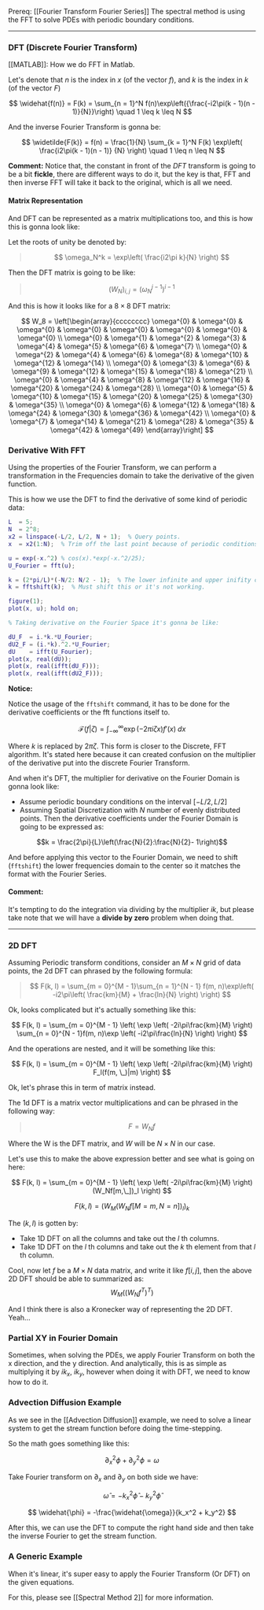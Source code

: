 Prereq: [[Fourier Transform Fourier Series]]
The spectral method is using the FFT to solve PDEs with periodic boundary conditions. 

---

### DFT (Discrete Fourier Transform)

[[MATLAB]]: How we do FFT in Matlab. 

Let's denote that $n$ is the index in $x$ (of the vector $f$), and $k$ is the index in $k$ (of the vector $F$)

$$
\widehat{f(n)} = F(k) = 
\sum_{n = 1}^N f(n)\exp\left({\frac{-i2\pi(k - 1)(n - 1)}{N}}\right) \quad 1 \leq k \leq N
$$

And the inverse Fourier Transform is gonna be: 

$$
\widetilde{F(k)} = f(n) = \frac{1}{N}
\sum_{k = 1}^N F(k) \exp\left( 
	\frac{i2\pi(k - 1)(n - 1)}
	{N}
\right) \quad 1 \leq n \leq N
$$

**Comment:**
Notice that, the constant in front of the $DFT$ transform is going to be a bit **fickle**, there are different ways to do it, but the key is that, FFT and then inverse FFT will take it back to the original, which is all we need. 

#### Matrix Representation

And DFT can be represented as a matrix multiplications too, and this is how this is gonna look like: 

Let the roots of unity be denoted by: 

> $$
> \omega_N^k = \exp\left(
\frac{i2\pi k}{N}
\right)
> $$

Then the DFT matrix is going to be like: 

> $$
> (W_N)_{i, j} = (\omega_N^{j - 1})^{i - 1}
> $$

And this is how it looks like for a $8\times 8$ DFT matrix: 

$$
W_8 = 
\left[\begin{array}{cccccccc}
\omega^{0} & \omega^{0} & \omega^{0} & \omega^{0} & \omega^{0} & \omega^{0} & \omega^{0} & \omega^{0} \\
\omega^{0} & \omega^{1} & \omega^{2} & \omega^{3} & \omega^{4} & \omega^{5} & \omega^{6} & \omega^{7} \\
\omega^{0} & \omega^{2} & \omega^{4} & \omega^{6} & \omega^{8} & \omega^{10} & \omega^{12} & \omega^{14} \\
\omega^{0} & \omega^{3} & \omega^{6} & \omega^{9} & \omega^{12} & \omega^{15} & \omega^{18} & \omega^{21} \\
\omega^{0} & \omega^{4} & \omega^{8} & \omega^{12} & \omega^{16} & \omega^{20} & \omega^{24} & \omega^{28} \\
\omega^{0} & \omega^{5} & \omega^{10} & \omega^{15} & \omega^{20} & \omega^{25} & \omega^{30} & \omega^{35} \\
\omega^{0} & \omega^{6} & \omega^{12} & \omega^{18} & \omega^{24} & \omega^{30} & \omega^{36} & \omega^{42} \\
\omega^{0} & \omega^{7} & \omega^{14} & \omega^{21} & \omega^{28} & \omega^{35} & \omega^{42} & \omega^{49}
\end{array}\right]
$$

### Derivative With FFT
Using the properties of the Fourier Transform, we can perform a transformation in the Frequencies domain to take the derivative of the given function. 

This is how we use the DFT to find the derivative of some kind of periodic data: 

```matlab
L  = 5;
N  = 2^8;
x2 = linspace(-L/2, L/2, N + 1);  % Query points. 
x  = x2(1:N);  % Trim off the last point because of periodic conditions. 

u = exp(-x.^2) % cos(x).*exp(-x.^2/25);
U_Fourier = fft(u);

k = (2*pi/L)*(-N/2: N/2 - 1);  % The lower infinite and upper inifity on the fourier transform. 
k = fftshift(k);  % Must shift this or it's not working. 

figure(1);
plot(x, u); hold on;

% Taking derivative on the Fourier Space it's gonna be like: 

dU_F  = i.*k.*U_Fourier;
dU2_F = (i.*k).^2.*U_Fourier;
dU    = ifft(U_Fourier);
plot(x, real(dU));
plot(x, real(ifft(dU_F)));
plot(x, real(ifft(dU2_F)));


```

**Notice:** 

Notice the usage of the `fftshift` command, it has to be done for the derivative coefficients or the fft functions itself to. 

$$
\mathcal{F}(f|\zeta) = 
\int_{-\infty}^{\infty} 
\exp\left(
	-2\pi i \zeta x
\right)f'(x)\; dx
$$

Where $k$ is replaced by $2\pi \zeta$. This form is closer to the Discrete, FFT algorithm. It's stated here because it can created confusion on the multiplier of the derivative put into the discrete Fourier Transform. 

And when it's DFT, the multiplier for derivative on the Fourier Domain is gonna look like: 

* Assume periodic boundary conditions on the interval $[-L/2, L/2]$
* Assuming Spatial Discretization with $N$ number of evenly distributed points. 
Then the derivative coefficients under the Fourier Domain is going to be expressed as: 

$$k = \frac{2\pi}{L}\left(\frac{N}{2}:\frac{N}{2}- 1\right)$$

And before applying this vector to the Fourier Domain, we need to shift  (`fftshift`) the lower frequencies domain to the center so it matches the format with the Fourier Series. 

#### Comment: 
It's tempting to do the integration via dividing by the multiplier $ik$, but please take note that we will have a **divide by zero** problem when doing that. 

---
### 2D DFT

Assuming Periodic transform conditions, consider an $M\times N$ grid of data points, the 2d DFT can phrased by the following formula: 

> $$
> F(k, l) = 
> \sum_{m = 0}^{M - 1}\sum_{n = 1}^{N - 1}
> f(m, n)\exp\left(
> -i2\pi\left(
> 	\frac{km}{M} + \frac{ln}{N}
> 	\right)
> \right)
> $$

Ok, looks complicated but it's actually something like this: 

$$
F(k, l) =
\sum_{m = 0}^{M - 1}
\left(
	\exp \left( 
		-2i\pi\frac{km}{M}
	\right)
	\sum_{n = 0}^{N - 1}f(m, n)\exp \left( 
		-i2\pi\frac{ln}{N}
	\right)
\right)
$$

And the operations are nested, and it will be something like this: 

$$
F(k, l) =
\sum_{m = 0}^{M - 1}
\left(
	\exp \left( 
		-2i\pi\frac{km}{M}
	\right)
	F_l(f(m, \_)|m)
\right)
$$

Ok, let's phrase this in term of matrix instead. 

The 1d DFT is a matrix vector multiplications and can be phrased in the following way: 

> $$F = W_Nf$$

Where the W is the DFT matrix, and $W$ will be $N\times N$ in our case. 

Let's use this to make the above expression better and see what is going on here: 

$$
F(k, l) = 
\sum_{m = 0}^{M - 1}
\left(
	\exp \left( 
		-2i\pi\frac{km}{M}
	\right)
	(W_Nf[m,\_])_l
\right)
$$

$$
F(k, l) =
(W_M
	(W_Nf[M = m,N = n])_l)_k
$$

The $(k, l)$ is gotten by: 
* Take 1D DFT on all the columns and take out the $l$ th columns. 
* Take 1D DFT on the $l$ th columns and take out the $k$ th element from that $l$ th column. 

Cool, now let $f$ be a $M\times N$ data matrix, and write it like $f[i, j]$, then the above 2D DFT should be able to summarized as: 
$$
W_M((W_Nf^T)^T)
$$

And I think there is also a Kronecker way of representing the 2D DFT. Yeah... 


### Partial XY in Fourier Domain
Sometimes, when solving the PDEs, we apply Fourier Transform on both the x direction, and the y direction. And analytically, this is as simple as multiplying it by $ik_x$, $ik_y$, however when doing it with DFT, we need to know how to do it. 

### Advection Diffusion Example

As we see in the [[Advection Diffusion]] example, we need to solve a linear system to get the stream function before doing the time-stepping. 

So the math goes something like this: 

$$
\partial_x^2 \phi + \partial_y^2 \phi = \omega
$$

Take Fourier transform on $\partial_x$ and $\partial_y$ on both side we have: 

$$
\widehat{\omega} = -k_x^2 \widehat{\phi} - k_y^2 \widehat{\phi}
$$

$$
\widehat{\phi} = -\frac{\widehat{\omega}}{k_x^2 + k_y^2}
$$

After this, we can use the DFT to compute the right hand side and then take the  inverse Fourier to get the stream function. 

### A Generic Example

When it's linear, it's super easy to apply the Fourier Transform (Or DFT) on the given equations. 

For this, please see [[Spectral Method 2]] for more information. 
